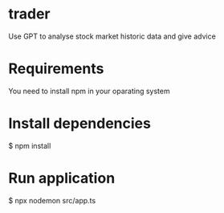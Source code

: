 # trader
Use GPT to analyse stock market historic data and give advice

# Requirements
You need to install npm in your oparating system

# Install dependencies
$ npm install

# Run application
$ npx nodemon src/app.ts

